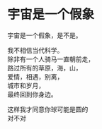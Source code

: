# 宇宙是一个假象

宇宙是一个假象，是不是。

我不相信当代科学。    
除非有一个人骑马一直朝前走，   
路过所有的草原，海，山，    
爱情，相遇，别离，   
城市和岁月，   
最终回到你身边。   

这样我才同意你球可能是圆的   
对不对
